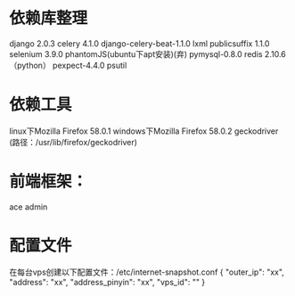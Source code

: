 # 依赖库整理

django 2.0.3
celery 4.1.0
django-celery-beat-1.1.0
lxml
publicsuffix 1.1.0
selenium 3.9.0
phantomJS(ubuntu下apt安装)(弃)
pymysql-0.8.0
redis 2.10.6（python）
pexpect-4.4.0
psutil

# 依赖工具

linux下Mozilla Firefox 58.0.1
windows下Mozilla Firefox 58.0.2
geckodriver (路径：/usr/lib/firefox/geckodriver)


# 前端框架：
ace admin

# 配置文件

在每台vps创建以下配置文件：/etc/internet-snapshot.conf
{
    "outer_ip": "xx",
    "address": "xx",
    "address_pinyin": "xx",
    "vps_id": ""
}